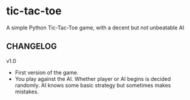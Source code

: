 # tic-tac-toe

A simple Python Tic-Tac-Toe game, with a decent but not unbeatable AI

CHANGELOG
-----------------------------

v1.0
- First version of the game. 
- You play against the AI. Whether player or AI begins is decided randomly. AI knows some basic strategy but sometimes makes mistakes.
